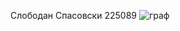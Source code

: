 Слободан Спасовски 225089
![граф](https://github.com/SloSp/SI_2024_lab2_225089/assets/166943366/9b6c056d-06b5-48a0-97ef-057062b92b67)
